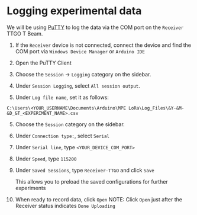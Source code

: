 # Logging experimental data

We will be using [PuTTY](https://www.putty.org/) to log the data via the COM port on the `Receiver` TTGO T Beam.

1. If the `Receiver` device is not connected, connect the device and find the COM port via `Windows Device Manager` or `Arduino IDE`

2. Open the PuTTY Client

2. Choose the `Session` -> `Logging` category on the sidebar.

3. Under `Session Logging`, select `All session output`.

4. Under `Log file name`, set it as follows:
```
C:\Users\<YOUR_USERNAME\Documents\Arduino\MPE LoRa\Log_Files\&Y-&M-&D_&T_<EXPERIMENT_NAME>.csv
```
5. Choose the `Session` category on the sidebar.

6. Under `Connection type:`, select `Serial`

7. Under `Serial line`, type `<YOUR_DEVICE_COM_PORT>`

8. Under `Speed`, type `115200`

9. Under `Saved Sessions`, type `Receiver-TTGO` and click `Save`

    This allows you to preload the saved configurations for further experiments

10. When ready to record data, click `Open`
    NOTE: Click `Open` just after the Receiver status indicates `Done Uploading`